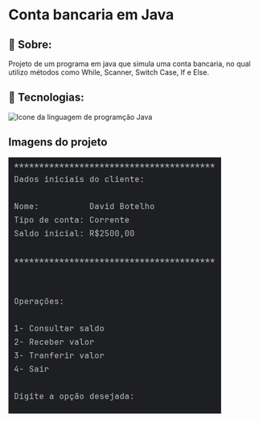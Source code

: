  # Conta bancaria em Java

## 🔖 Sobre:
Projeto de um programa em java que simula uma conta bancaria, no qual utilizo métodos como While, Scanner, Switch Case, If e Else.

## 🚀 Tecnologias:
<div>
  <img width="70" alt="Icone da linguagem de programção Java" src="https://cdn.jsdelivr.net/gh/devicons/devicon@latest/icons/java/java-original-wordmark.svg" />
</div>

## Imagens do projeto
<div>
    <img alt="Imagem do projeto especificado acima" src="img/imagemProjeto.png" width="423">
</div>